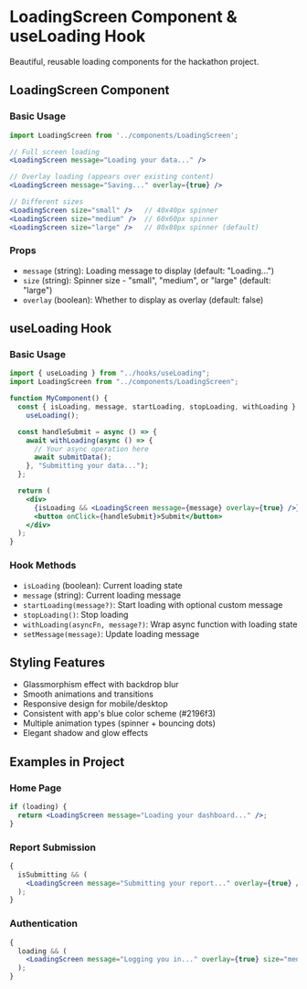 # LoadingScreen Component & useLoading Hook

Beautiful, reusable loading components for the hackathon project.

## LoadingScreen Component

### Basic Usage

```jsx
import LoadingScreen from '../components/LoadingScreen';

// Full screen loading
<LoadingScreen message="Loading your data..." />

// Overlay loading (appears over existing content)
<LoadingScreen message="Saving..." overlay={true} />

// Different sizes
<LoadingScreen size="small" />   // 40x40px spinner
<LoadingScreen size="medium" />  // 60x60px spinner
<LoadingScreen size="large" />   // 80x80px spinner (default)
```

### Props

- `message` (string): Loading message to display (default: "Loading...")
- `size` (string): Spinner size - "small", "medium", or "large" (default: "large")
- `overlay` (boolean): Whether to display as overlay (default: false)

## useLoading Hook

### Basic Usage

```jsx
import { useLoading } from "../hooks/useLoading";
import LoadingScreen from "../components/LoadingScreen";

function MyComponent() {
  const { isLoading, message, startLoading, stopLoading, withLoading } =
    useLoading();

  const handleSubmit = async () => {
    await withLoading(async () => {
      // Your async operation here
      await submitData();
    }, "Submitting your data...");
  };

  return (
    <div>
      {isLoading && <LoadingScreen message={message} overlay={true} />}
      <button onClick={handleSubmit}>Submit</button>
    </div>
  );
}
```

### Hook Methods

- `isLoading` (boolean): Current loading state
- `message` (string): Current loading message
- `startLoading(message?)`: Start loading with optional custom message
- `stopLoading()`: Stop loading
- `withLoading(asyncFn, message?)`: Wrap async function with loading state
- `setMessage(message)`: Update loading message

## Styling Features

- Glassmorphism effect with backdrop blur
- Smooth animations and transitions
- Responsive design for mobile/desktop
- Consistent with app's blue color scheme (#2196f3)
- Multiple animation types (spinner + bouncing dots)
- Elegant shadow and glow effects

## Examples in Project

### Home Page

```jsx
if (loading) {
  return <LoadingScreen message="Loading your dashboard..." />;
}
```

### Report Submission

```jsx
{
  isSubmitting && (
    <LoadingScreen message="Submitting your report..." overlay={true} />
  );
}
```

### Authentication

```jsx
{
  loading && (
    <LoadingScreen message="Logging you in..." overlay={true} size="medium" />
  );
}
```
